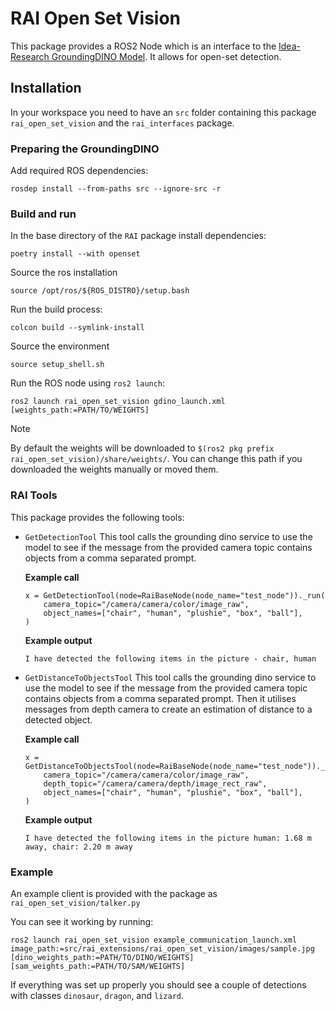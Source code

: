 # RAI Open Set Vision

This package provides a ROS2 Node which is an interface to the [Idea-Research GroundingDINO Model](https://github.com/IDEA-Research/GroundingDINO).
It allows for open-set detection.

## Installation

In your workspace you need to have an `src` folder containing this package `rai_open_set_vision` and the `rai_interfaces` package.

### Preparing the GroundingDINO

Add required ROS dependencies:

```
rosdep install --from-paths src --ignore-src -r
```

### Build and run

In the base directory of the `RAI` package install dependencies:

```
poetry install --with openset
```

Source the ros installation

```
source /opt/ros/${ROS_DISTRO}/setup.bash
```

Run the build process:

```
colcon build --symlink-install
```

Source the environment

```
source setup_shell.sh
```

Run the ROS node using `ros2 launch`:

```
ros2 launch rai_open_set_vision gdino_launch.xml [weights_path:=PATH/TO/WEIGHTS]
```

> [!NOTE]
> By default the weights will be downloaded to `$(ros2 pkg prefix rai_open_set_vision)/share/weights/`.
> You can change this path if you downloaded the weights manually or moved them.

### RAI Tools

This package provides the following tools:

- `GetDetectionTool`
  This tool calls the grounding dino service to use the model to see if the message from the provided camera topic contains objects from a comma separated prompt.

  **Example call**

  ```
  x = GetDetectionTool(node=RaiBaseNode(node_name="test_node"))._run(
      camera_topic="/camera/camera/color/image_raw",
      object_names=["chair", "human", "plushie", "box", "ball"],
  )

  ```

  **Example output**

  ```
  I have detected the following items in the picture - chair, human
  ```

- `GetDistanceToObjectsTool`
  This tool calls the grounding dino service to use the model to see if the message from the provided camera topic contains objects from a comma separated prompt. Then it utilises messages from depth camera to create an estimation of distance to a detected object.

  **Example call**

  ```
  x = GetDistanceToObjectsTool(node=RaiBaseNode(node_name="test_node"))._run(
      camera_topic="/camera/camera/color/image_raw",
      depth_topic="/camera/camera/depth/image_rect_raw",
      object_names=["chair", "human", "plushie", "box", "ball"],
  )

  ```

  **Example output**

  ```
  I have detected the following items in the picture human: 1.68 m away, chair: 2.20 m away
  ```

### Example

An example client is provided with the package as `rai_open_set_vision/talker.py`

You can see it working by running:

```
ros2 launch rai_open_set_vision example_communication_launch.xml image_path:=src/rai_extensions/rai_open_set_vision/images/sample.jpg [dino_weights_path:=PATH/TO/DINO/WEIGHTS] [sam_weights_path:=PATH/TO/SAM/WEIGHTS]
```

If everything was set up properly you should see a couple of detections with classes `dinosaur`, `dragon`, and `lizard`.
